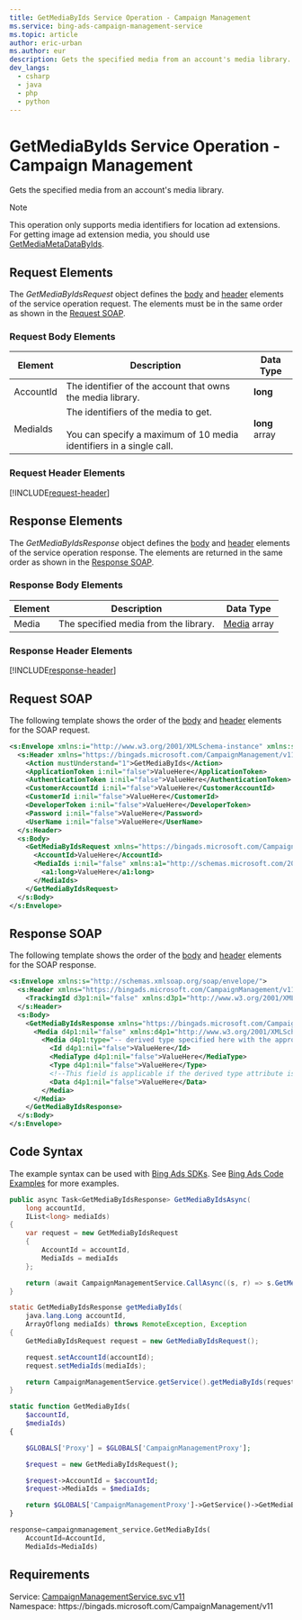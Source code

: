 ```yaml
---
title: GetMediaByIds Service Operation - Campaign Management
ms.service: bing-ads-campaign-management-service
ms.topic: article
author: eric-urban
ms.author: eur
description: Gets the specified media from an account's media library.
dev_langs: 
  - csharp
  - java
  - php
  - python
---
```

# GetMediaByIds Service Operation - Campaign Management
Gets the specified media from an account's media library.

> [!NOTE]
> This operation only supports media identifiers for location ad extensions. For getting image ad extension media, you should use [GetMediaMetaDataByIds](../campaign-management-service/getmediametadatabyids.md).

## <a name="request"></a>Request Elements
The *GetMediaByIdsRequest* object defines the [body](#request-body) and [header](#request-header) elements of the service operation request. The elements must be in the same order as shown in the [Request SOAP](#request-soap). 

### <a name="request-body"></a>Request Body Elements

|Element|Description|Data Type|
|-----------|---------------|-------------|
|<a name="accountid"></a>AccountId|The identifier of the account that owns the media library.|**long**|
|<a name="mediaids"></a>MediaIds|The identifiers of the media to get.<br /><br />You can specify a maximum of 10 media identifiers in a single call.|**long** array|

### <a name="request-header"></a>Request Header Elements
[!INCLUDE[request-header](./includes/request-header.md)]

## <a name="response"></a>Response Elements
The *GetMediaByIdsResponse* object defines the [body](#response-body) and [header](#response-header) elements of the service operation response. The elements are returned in the same order as shown in the [Response SOAP](#response-soap).

### <a name="response-body"></a>Response Body Elements

|Element|Description|Data Type|
|-----------|---------------|-------------|
|<a name="media"></a>Media|The specified media from the library.|[Media](media.md) array|

### <a name="response-header"></a>Response Header Elements
[!INCLUDE[response-header](./includes/response-header.md)]

## <a name="request-soap"></a>Request SOAP
The following template shows the order of the [body](#request-body) and [header](#request-header) elements for the SOAP request.

```xml
<s:Envelope xmlns:i="http://www.w3.org/2001/XMLSchema-instance" xmlns:s="http://schemas.xmlsoap.org/soap/envelope/">
  <s:Header xmlns="https://bingads.microsoft.com/CampaignManagement/v11">
    <Action mustUnderstand="1">GetMediaByIds</Action>
    <ApplicationToken i:nil="false">ValueHere</ApplicationToken>
    <AuthenticationToken i:nil="false">ValueHere</AuthenticationToken>
    <CustomerAccountId i:nil="false">ValueHere</CustomerAccountId>
    <CustomerId i:nil="false">ValueHere</CustomerId>
    <DeveloperToken i:nil="false">ValueHere</DeveloperToken>
    <Password i:nil="false">ValueHere</Password>
    <UserName i:nil="false">ValueHere</UserName>
  </s:Header>
  <s:Body>
    <GetMediaByIdsRequest xmlns="https://bingads.microsoft.com/CampaignManagement/v11">
      <AccountId>ValueHere</AccountId>
      <MediaIds i:nil="false" xmlns:a1="http://schemas.microsoft.com/2003/10/Serialization/Arrays">
        <a1:long>ValueHere</a1:long>
      </MediaIds>
    </GetMediaByIdsRequest>
  </s:Body>
</s:Envelope>
```

## <a name="response-soap"></a>Response SOAP
The following template shows the order of the [body](#response-body) and [header](#response-header) elements for the SOAP response.

```xml
<s:Envelope xmlns:s="http://schemas.xmlsoap.org/soap/envelope/">
  <s:Header xmlns="https://bingads.microsoft.com/CampaignManagement/v11">
    <TrackingId d3p1:nil="false" xmlns:d3p1="http://www.w3.org/2001/XMLSchema-instance">ValueHere</TrackingId>
  </s:Header>
  <s:Body>
    <GetMediaByIdsResponse xmlns="https://bingads.microsoft.com/CampaignManagement/v11">
      <Media d4p1:nil="false" xmlns:d4p1="http://www.w3.org/2001/XMLSchema-instance">
        <Media d4p1:type="-- derived type specified here with the appropriate prefix --">
          <Id d4p1:nil="false">ValueHere</Id>
          <MediaType d4p1:nil="false">ValueHere</MediaType>
          <Type d4p1:nil="false">ValueHere</Type>
          <!--This field is applicable if the derived type attribute is set to Image-->
          <Data d4p1:nil="false">ValueHere</Data>
        </Media>
      </Media>
    </GetMediaByIdsResponse>
  </s:Body>
</s:Envelope>
```

## <a name="example"></a>Code Syntax
The example syntax can be used with [Bing Ads SDKs](../guides/client-libraries.md). See [Bing Ads Code Examples](../guides/code-examples.md) for more examples.
```csharp
public async Task<GetMediaByIdsResponse> GetMediaByIdsAsync(
	long accountId,
	IList<long> mediaIds)
{
	var request = new GetMediaByIdsRequest
	{
		AccountId = accountId,
		MediaIds = mediaIds
	};

	return (await CampaignManagementService.CallAsync((s, r) => s.GetMediaByIdsAsync(r), request));
}
```
```java
static GetMediaByIdsResponse getMediaByIds(
	java.lang.Long accountId,
	ArrayOflong mediaIds) throws RemoteException, Exception
{
	GetMediaByIdsRequest request = new GetMediaByIdsRequest();

	request.setAccountId(accountId);
	request.setMediaIds(mediaIds);

	return CampaignManagementService.getService().getMediaByIds(request);
}
```
```php
static function GetMediaByIds(
	$accountId,
	$mediaIds)
{

	$GLOBALS['Proxy'] = $GLOBALS['CampaignManagementProxy'];

	$request = new GetMediaByIdsRequest();

	$request->AccountId = $accountId;
	$request->MediaIds = $mediaIds;

	return $GLOBALS['CampaignManagementProxy']->GetService()->GetMediaByIds($request);
}
```
```python
response=campaignmanagement_service.GetMediaByIds(
	AccountId=AccountId,
	MediaIds=MediaIds)
```

## Requirements
Service: [CampaignManagementService.svc v11](https://campaign.api.bingads.microsoft.com/Api/Advertiser/CampaignManagement/v11/CampaignManagementService.svc)  
Namespace: https\://bingads.microsoft.com/CampaignManagement/v11  

